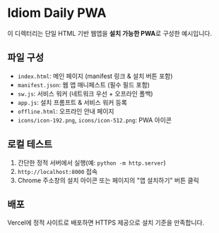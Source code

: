 # Idiom Daily PWA

이 디렉터리는 단일 HTML 기반 웹앱을 **설치 가능한 PWA**로 구성한 예시입니다.

## 파일 구성
- `index.html`: 메인 페이지 (manifest 링크 & 설치 버튼 포함)
- `manifest.json`: 웹 앱 매니페스트 (필수 필드 포함)
- `sw.js`: 서비스 워커 (네트워크 우선 + 오프라인 폴백)
- `app.js`: 설치 프롬프트 & 서비스 워커 등록
- `offline.html`: 오프라인 안내 페이지
- `icons/icon-192.png`, `icons/icon-512.png`: PWA 아이콘

## 로컬 테스트
1. 간단한 정적 서버에서 실행(예: `python -m http.server`)
2. `http://localhost:8000` 접속
3. Chrome 주소창의 설치 아이콘 또는 페이지의 "앱 설치하기" 버튼 클릭

## 배포
Vercel에 정적 사이트로 배포하면 HTTPS 제공으로 설치 기준을 만족합니다.
